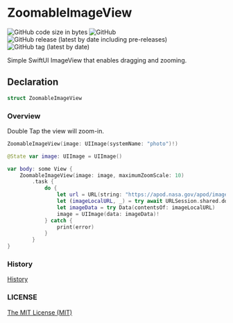 # ZoomableImageView

![GitHub code size in bytes](https://img.shields.io/github/languages/code-size/rushairer/ZoomableImageView) ![GitHub](https://img.shields.io/github/license/rushairer/ZoomableImageView) ![GitHub release (latest by date including pre-releases)](https://img.shields.io/github/v/release/rushairer/ZoomableImageView?include_prereleases) ![GitHub tag (latest by date)](https://img.shields.io/github/v/tag/rushairer/ZoomableImageView.svg)

Simple SwiftUI ImageView that enables dragging and zooming.

## Declaration

```swift
struct ZoomableImageView
```

### Overview

Double Tap the view will zoom-in.

```swift
ZoomableImageView(image: UIImage(systemName: "photo")!)
```

```swift
@State var image: UIImage = UIImage()

var body: some View {
    ZoomableImageView(image: image, maximumZoomScale: 10)
        .task {
            do {
                let url = URL(string: "https://apod.nasa.gov/apod/image/2108/PlutoEnhancedHiRes_NewHorizons_960.jpg")!
                let (imageLocalURL, _) = try await URLSession.shared.download(from: url)
                let imageData = try Data(contentsOf: imageLocalURL)
                image = UIImage(data: imageData)!
            } catch {
                print(error)
            }
        }
}
```

### History

[History](./HISTORY.md)


### LICENSE

[The MIT License (MIT)](./LICENSE)
